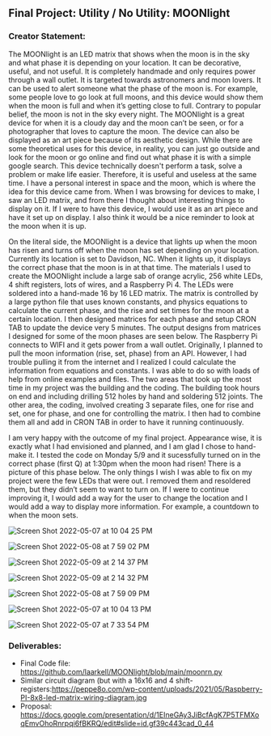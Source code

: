 ## Final Project: Utility / No Utility: MOONlight

### Creator Statement:


The MOONlight is an LED matrix that shows when the moon is in the sky and what phase it is depending on your location. It can be decorative, useful, and not useful. It is completely handmade and only requires power through a wall outlet. It is targeted towards astronomers and moon lovers. It can be used to alert someone what the phase of the moon is. For example, some people love to go look at full moons, and this device would show them when the moon is full and when it’s getting close to full. Contrary to popular belief, the moon is not in the sky every night. The MOONlight is a great device for when it is a cloudy day and the moon can’t be seen, or for a photographer that loves to capture the moon. The device can also be displayed as an art piece because of its aesthetic design. While there are some theoretical uses for this device, in reality, you can just go outside and look for the moon or go online and find out what phase it is with a simple google search. This device technically doesn't perform a task, solve a problem or make life easier. Therefore, it is useful and useless at the same time. I have a personal interest in space and the moon, which is where the idea for this device came from. When I was browsing for devices to make, I saw an LED matrix, and from there I thought about interesting things to display on it. If I were to have this device, I would use it as an art piece and have it set up on display. I also think it would be a nice reminder to look at the moon when it is up. 


On the literal side, the MOONlight is a device that lights up when the moon has risen and turns off when the moon has set depending on your location. Currently its location is set to Davidson, NC. When it lights up, it displays the correct phase that the moon is in at that time. The materials I used to create the MOONlight include a large sab of orange acrylic, 256 white LEDs, 4 shift registers, lots of wires, and a Raspberry Pi 4. The LEDs were soldered into a hand-made 16 by 16 LED matrix.  The matrix is controlled by a large python file that uses known constants, and physics equations to calculate the current phase, and the rise and set times for the moon at a certain location. I then designed matrices for each phase and setup CRON TAB to update the device very 5 minutes. The output designs from matrices I designed for some of the moon phases are seen below. The Raspberry Pi connects to WIFI and it gets power from a wall outlet. Originally, I planned to pull the moon information (rise, set, phase) from an API. However, I had trouble pulling it from the internet and I realized I could calculate the information from equations and constants. I was able to do so with loads of help from online examples and files. The two areas that took up the most time in my project was the building and the coding. The building took hours on end and including drilling 512 holes by hand and soldering 512 joints. The other area, the coding, involved creating 3 separate files, one for rise and set, one for phase, and one for controlling the matrix. I then had to combine them all and add in CRON TAB in order to have it running continuously. 


I am very happy with the outcome of my final project. Appearance wise, it is exactly what I had envisioned and planned, and I am glad I chose to hand-make it. I tested the code on Monday 5/9 and it sucessfully turned on in the correct phase (first Q) at 1:30pm when the moon had risen! There is a picture of this phase below. The only things I wish I was able to fix on my project were the few LEDs that were out. I removed them and resoldered them, but they didn’t seem to want to turn on. If I were to continue improving it, I would add a way for the user to change the location and I would add a way to display more information. For example, a countdown to when the moon sets.


![Screen Shot 2022-05-07 at 10 04 25 PM](https://user-images.githubusercontent.com/70282901/167278703-309575a7-3133-46d0-a1ee-023986c9c22e.png)

![Screen Shot 2022-05-08 at 7 59 02 PM](https://user-images.githubusercontent.com/70282901/167321178-3f4ffb2e-3752-4bbf-a517-ebf945cc6b59.png)

![Screen Shot 2022-05-09 at 2 14 37 PM](https://user-images.githubusercontent.com/70282901/167471756-c510a752-2670-4d24-9fd3-07c98d08dd23.png)

![Screen Shot 2022-05-09 at 2 14 32 PM](https://user-images.githubusercontent.com/70282901/167471773-36e6922b-f084-459e-aea2-759496e638af.png)

![Screen Shot 2022-05-08 at 7 59 09 PM](https://user-images.githubusercontent.com/70282901/167321230-dae6f48a-7d85-4c4c-9890-0fa0ea246d57.png)

![Screen Shot 2022-05-07 at 10 04 13 PM](https://user-images.githubusercontent.com/70282901/167278706-d0b55ef4-61c5-46ce-a024-3b1e26245538.png)

![Screen Shot 2022-05-07 at 7 33 54 PM](https://user-images.githubusercontent.com/70282901/167275356-b784987d-ebb8-4b42-962e-de595eef7ac2.png)


### Deliverables:
- Final Code file: https://github.com/laarkell/MOONlight/blob/main/moonrn.py
- Similar circuit diagram (but with a 16x16 and 4 shift-registers:https://peppe8o.com/wp-content/uploads/2021/05/Raspberry-PI-8x8-led-matrix-wiring-diagram.jpg 
- Proposal: https://docs.google.com/presentation/d/1EIneGAy3JiBcfAgK7P5TFMXoqEmvOhoRnrpqi6fBKRQ/edit#slide=id.gf39c443cad_0_44
